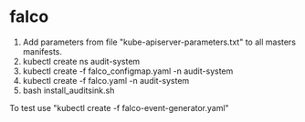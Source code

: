 # falco 

1. Add parameters from file "kube-apiserver-parameters.txt" to all masters manifests.
2. kubectl create ns audit-system
3. kubectl create -f falco_configmap.yaml -n audit-system
4. kubectl create -f falco.yaml -n audit-system
5. bash install_auditsink.sh

To test use "kubectl create -f falco-event-generator.yaml"